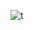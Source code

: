 ![t](https://github.com/TheDarkNightmare/Linux/assets/22702647/a0c63251-85f5-491b-84b6-5266247c3dc6)

